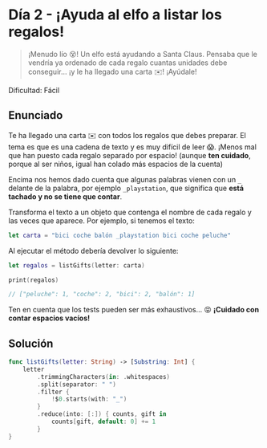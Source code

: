 # Día 2 - ¡Ayuda al elfo a listar los regalos!

> ¡Menudo lío 😵! Un elfo está ayudando a Santa Claus. Pensaba que le vendría ya ordenado de cada regalo cuantas unidades debe conseguir... ¡y le ha llegado una carta ✉️! ¡Ayúdale!

Dificultad: Fácil

## Enunciado

Te ha llegado una carta ✉️ con todos los regalos que debes preparar. El tema es que es una cadena de texto y es muy difícil de leer 😱. ¡Menos mal que han puesto cada regalo separado por espacio! (aunque **ten cuidado**, porque al ser niños, igual han colado más espacios de la cuenta)

Encima nos hemos dado cuenta que algunas palabras vienen con un `_` delante de la palabra, por ejemplo `_playstation`, que significa que **está tachado y no se tiene que contar**.

Transforma el texto a un objeto que contenga el nombre de cada regalo y las veces que aparece. Por ejemplo, si tenemos el texto:

```swift
let carta = "bici coche balón _playstation bici coche peluche"
```

Al ejecutar el método debería devolver lo siguiente:

```swift
let regalos = listGifts(letter: carta)

print(regalos)

// ["peluche": 1, "coche": 2, "bici": 2, "balón": 1]
```

Ten en cuenta que los tests pueden ser más exhaustivos... 😝 **¡Cuidado con contar espacios vacíos!**


## Solución

```swift
func listGifts(letter: String) -> [Substring: Int] {
    letter
        .trimmingCharacters(in: .whitespaces)
        .split(separator: " ")
        .filter {
            !$0.starts(with: "_")
        }
        .reduce(into: [:]) { counts, gift in
            counts[gift, default: 0] += 1
        }
}
```

